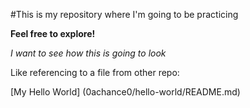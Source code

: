 #This is my repository where I'm going to be practicing

**Feel free to explore!**

_I want to see how this is going to look_

Like referencing to a file from other repo:

[My Hello World] (0achance0/hello-world/README.md)
